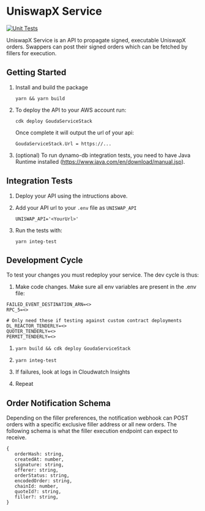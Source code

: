 # UniswapX Service

[![Unit Tests](https://github.com/Uniswap/uniswapx-service/actions/workflows/CI.yml/badge.svg)](https://github.com/Uniswap/uniswapx-service/actions/workflows/CI.yml)

UniswapX Service is an API to propagate signed, executable UniswapX orders. Swappers can post their signed orders which can be fetched by fillers for execution.

## Getting Started

1. Install and build the package
   ```
   yarn && yarn build
   ```
2. To deploy the API to your AWS account run:

   ```
   cdk deploy GoudaServiceStack
   ```

   Once complete it will output the url of your api:

   ```
   GoudaServiceStack.Url = https://...
   ```

3. (optional) To run dynamo-db integration tests, you need to have Java Runtime installed (https://www.java.com/en/download/manual.jsp).

## Integration Tests

1. Deploy your API using the intructions above.

1. Add your API url to your `.env` file as `UNISWAP_API`

   ```
   UNISWAP_API='<YourUrl>'
   ```

1. Run the tests with:
   ```
   yarn integ-test
   ```

## Development Cycle

To test your changes you must redeploy your service. The dev cycle is thus:

1. Make code changes. Make sure all env variables are present in the .env file:

```
FAILED_EVENT_DESTINATION_ARN=<>
RPC_5=<>

# Only need these if testing against custom contract deployments
DL_REACTOR_TENDERLY=<>
QUOTER_TENDERLY=<>
PERMIT_TENDERLY=<>
```

1. `yarn build && cdk deploy GoudaServiceStack`

1. `yarn integ-test`

1. If failures, look at logs in Cloudwatch Insights

1. Repeat

## Order Notification Schema

Depending on the filler preferences, the notification webhook can POST orders with a specific exclusive filler address or all new orders. The following schema is what the filler execution endpoint can expect to receive.

```
{
   orderHash: string,
   createdAt: number,
   signature: string,
   offerer: string,
   orderStatus: string,
   encodedOrder: string,
   chainId: number,
   quoteId?: string,
   filler?: string,
}
```
